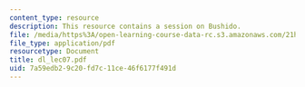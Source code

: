 ```yaml
---
content_type: resource
description: This resource contains a session on Bushido.
file: /media/https%3A/open-learning-course-data-rc.s3.amazonaws.com/21h-522-japan-in-the-age-of-the-samurai-history-and-film-fall-2006/7a59edb29c20fd7c11ce46f6177f491d_dl_lec07.pdf
file_type: application/pdf
resourcetype: Document
title: dl_lec07.pdf
uid: 7a59edb2-9c20-fd7c-11ce-46f6177f491d
---
```

